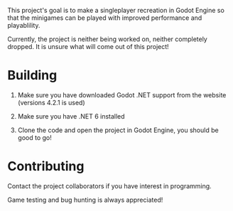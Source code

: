 This project's goal is to make a singleplayer recreation in Godot Engine so that the minigames can be played with improved performance and playablility.

Currently, the project is neither being worked on, neither completely dropped. It is unsure what will come out of this project!

# Building

1. Make sure you have downloaded Godot .NET support from the website (versions 4.2.1 is used)

2. Make sure you have .NET 6 installed

3. Clone the code and open the project in Godot Engine, you should be good to go!

# Contributing

Contact the project collaborators if you have interest in programming.

Game testing and bug hunting is always appreciated!
